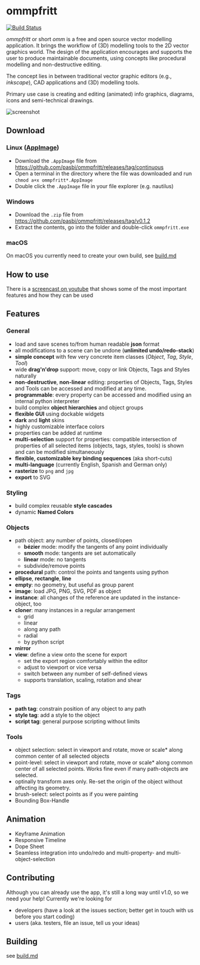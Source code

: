 # ommpfritt

[![Build Status](https://travis-ci.org/pasbi/ommpfritt.svg?branch=master)](https://travis-ci.org/pasbi/ommpfritt)

*ommpfritt* or short *omm* is a free and open source vector modelling application.
It brings the workflow of (3D) modelling tools to the 2D vector graphics world.
The design of the application encourages and supports the user to produce maintainable documents,
using concepts like procedural modelling and non-destructive editing.

The concept lies in between traditional vector graphic editors (e.g., _inkscape_), CAD applications
and (3D) modelling tools.

Primary use case is creating and editing (animated) info graphics, diagrams, icons and semi-technical drawings.

![screenshot](https://raw.githubusercontent.com/pasbi/ommpfritt/master/screenshot.png)

## Download

### Linux ([AppImage](https://appimage.org/))

- Download the `.AppImage` file from https://github.com/pasbi/ommpfritt/releases/tag/continuous
- Open a terminal in the directory where the file was downloaded and run `chmod a+x ommpfritt*.AppImage`
- Double click the `.AppImage` file in your file explorer (e.g. nautilus)

### Windows

- Download the `.zip` file from https://github.com/pasbi/ommpfritt/releases/tag/v0.1.2
- Extract the contents, go into the folder and double-click `ommpfritt.exe`

### macOS

On macOS you currently need to create your own build, see [build.md](build.md)

## How to use

There is a [screencast on youtube](https://www.youtube.com/watch?v=6X5Lo7kq5eM) that shows some of the most important features and how they can be used

## Features

### General
- load and save scenes to/from human readable **json** format
- all modifications to a scene can be undone (**unlimited undo/redo-stack**)
- **simple concept** with few very concrete item classes (_Object_, _Tag_, _Style_, _Tool_)
- wide **drag'n'drop** support: move, copy or link Objects, Tags and Styles naturally
- **non-destructive**, **non-linear** editing: properties of Objects, Tags, Styles and Tools can be accessed and modified at any time.
- **programmable**: every property can be accessed and modified using an internal python interpreter
- build complex **object hierarchies** and object groups
- **flexible GUI** using dockable widgets
- **dark** and **light** skins
- highly customizable interface colors
- properties can be added at runtime
- **multi-selection** support for properties: compatible intersection of properties of all selected items (objects, tags, styles, tools) is shown and can be modified simultaneously
- **flexible, customizable key binding sequences** (aka short-cuts)
- **multi-language** (currently English, Spanish and German only)
- **rasterize** to `png` and `jpg`
- **export** to SVG

### Styling
- build complex reusable **style cascades**
- dynamic **Named Colors**

### Objects
- path object: any number of points, closed/open
  - **bézier** mode: modify the tangents of any point individually
  - **smooth** mode: tangents are set automatically
  - **linear** mode: no tangents
  - subdivide/remove points
- **procedural** path: control the points and tangents using python
- **ellipse**, **rectangle**, **line**
- **empty**: no geometry, but useful as group parent
- **image**: load JPG, PNG, SVG, PDF as object
- **instance**: all changes of the reference are updated in the instance-object, too
- **cloner**: many instances in a regular arrangement
   - grid
   - linear
   - along any path
   - radial
   - by python script
- **mirror**
- **view**: define a view onto the scene for export
  - set the export region comfortably within the editor
  - adjust to viewport or vice versa
  - switch between any number of self-defined views
  - supports translation, scaling, rotation and shear

### Tags
- **path tag**: constrain position of any object to any path
- **style tag**: add a style to the object
- **script tag**: general purpose scripting without limits

### Tools
- object selection: select in viewport and rotate, move or scale* along common center of all selected objects
- point-level: select in viewport and rotate, move or scale* along common center of all selected points. Works fine even if many path-objects are selected.
- optinally transform axes only. Re-set the origin of the object without affecting its geometry.
- brush-select: select points as if you were painting
- Bounding Box-Handle

## Animation
- Keyframe Animation
- Responsive Timeline
- Dope Sheet
- Seamless integration into undo/redo and multi-property- and multi-object-selection

## Contributing

Although you can already use the app, it's still a long way until v1.0, so we need your help!
Currently we're looking for

- developers (have a look at the issues section; better get in touch with us before you start coding)
- users (aka. testers, file an issue, tell us your ideas)

## Building

see [build.md](build.md)
